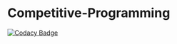 # Competitive-Programming

[![Codacy Badge](https://api.codacy.com/project/badge/Grade/6663b4a52c6e4320b73f24ac9e72e810)](https://app.codacy.com/gh/sanidhya12345/Competitive-Programming?utm_source=github.com&utm_medium=referral&utm_content=sanidhya12345/Competitive-Programming&utm_campaign=Badge_Grade_Settings)
